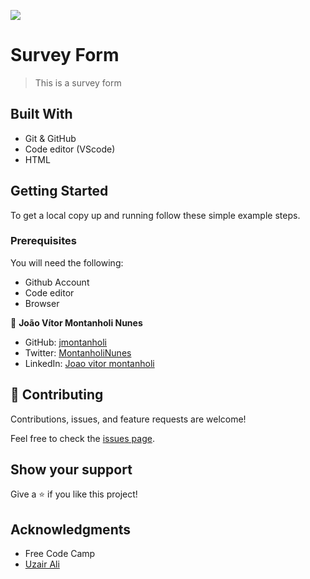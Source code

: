 ![](https://img.shields.io/badge/Microverse-blueviolet)

# Survey Form

> This is a survey form 

## Built With

- Git & GitHub
- Code editor (VScode)
- HTML

## Getting Started

To get a local copy up and running follow these simple example steps.

### Prerequisites

You will need the following:

- Github Account
- Code editor
- Browser

👤 **João Vítor Montanholi Nunes**

- GitHub: [jmontanholi](https://github.com/jmontanholi)
- Twitter: [MontanholiNunes](https://twitter.com/MontanholiNunes)
- LinkedIn: [Joao vitor montanholi](https://www.linkedin.com/in/joaovitormontanholi/)

## 🤝 Contributing

Contributions, issues, and feature requests are welcome!

Feel free to check the [issues page](../../issues/).

## Show your support

Give a ⭐️ if you like this project!

## Acknowledgments

- Free Code Camp
- [Uzair Ali](https://github.com/uzairali19/elmar-uzair)